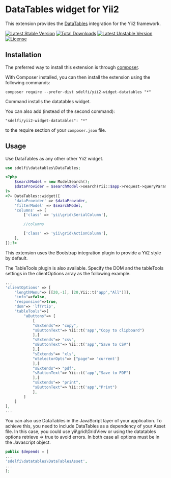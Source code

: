 DataTables widget for Yii2
===========================
This extension provides the [DataTables](https://github.com/DataTables/DataTables) integration for the Yii2 framework.

[![Latest Stable Version](https://poser.pugx.org/sdelfi/yii2-widget-datatables/v/stable)](https://packagist.org/packages/sdelfi/yii2-widget-datatables) [![Total Downloads](https://poser.pugx.org/sdelfi/yii2-widget-datatables/downloads)](https://packagist.org/packages/sdelfi/yii2-widget-datatables) [![Latest Unstable Version](https://poser.pugx.org/sdelfi/yii2-widget-datatables/v/unstable)](https://packagist.org/packages/sdelfi/yii2-widget-datatables) [![License](https://poser.pugx.org/sdelfi/yii2-widget-datatables/license)](https://packagist.org/packages/sdelfi/yii2-widget-datatables)

Installation
------------

The preferred way to install this extension is through [composer](http://getcomposer.org/download/).

With Composer installed, you can then install the extension using the following commands:

    composer require --prefer-dist sdelfi/yii2-widget-datatables "*"

Command installs the datatables widget.

You can also add (instead of the second command):

```
"sdelfi/yii2-widget-datatables": "*"
```

to the require section of your `composer.json` file.

Usage
-----
Use DataTables as any other other Yii2 widget.

```php
use sdelfi\datatables\DataTables;
```

```php
<?php
    $searchModel = new ModelSearch();
    $dataProvider = $searchModel->search(Yii::$app->request->queryParams);
?>
<?= DataTables::widget([
    'dataProvider' => $dataProvider,
    'filterModel' => $searchModel,
    'columns' => [
        ['class' => 'yii\grid\SerialColumn'],

        //columns

        ['class' => 'yii\grid\ActionColumn'],
    ],
]);?>
```
This extension uses the Bootstrap integration plugin to provide a Yii2 style by default.

The TableTools plugin is also available. Specify the DOM and the tableTools settings in the clientOptions array as the following example.

```php
...
'clientOptions' => [
    "lengthMenu"=> [[20,-1], [20,Yii::t('app',"All")]],
    "info"=>false,
    "responsive"=>true, 
    "dom"=> 'lfTrtip',
    "tableTools"=>[
        "aButtons"=> [  
            [
            "sExtends"=> "copy",
            "sButtonText"=> Yii::t('app',"Copy to clipboard")
            ],[
            "sExtends"=> "csv",
            "sButtonText"=> Yii::t('app',"Save to CSV")
            ],[
            "sExtends"=> "xls",
            "oSelectorOpts"=> ["page"=> 'current']
            ],[
            "sExtends"=> "pdf",
            "sButtonText"=> Yii::t('app',"Save to PDF")
            ],[
            "sExtends"=> "print",
            "sButtonText"=> Yii::t('app',"Print")
            ],
        ]
    ]
],
...
```

You can also use DataTables in the JavaScript layer of your application. To achieve this, you need to include DataTables as a dependency of your Asset file. In this case, you could use yii\grid\GridView or using the datatables options retrieve => true to avoid errors. In both case all options must be in the Javascript object.

```php
public $depends = [
...
'sdelfi\datatables\DataTablesAsset',
...
];
```
